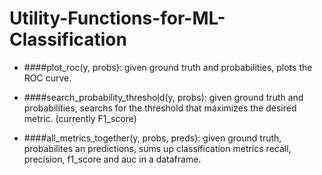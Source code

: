 # Utility-Functions-for-ML-Classification

- ####plot_roc(y, probs): 
  given ground truth and probabilities, plots the ROC curve.

- ####search_probability_threshold(y, probs):
  given ground truth and probabilities, searchs for the threshold that maximizes the desired metric. (currently F1_score)
  
- ####all_metrics_together(y, probs, preds):
  given ground truth, probabilites an predictions, sums up classification metrics recall, precision, f1_score and auc in a dataframe.

